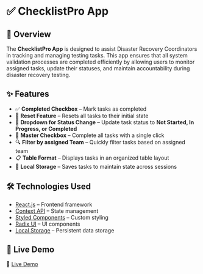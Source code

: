 # ✅ ChecklistPro App

## 🚀 Overview

The **ChecklistPro App** is designed to assist Disaster Recovery Coordinators in tracking and managing testing tasks. This app ensures that all system validation processes are completed efficiently by allowing users to monitor assigned tasks, update their statuses, and maintain accountability during disaster recovery testing.

## ✨ Features

- ✅ **Completed Checkbox** – Mark tasks as completed
- 🔄 **Reset Feature** – Resets all tasks to their initial state
- 🔁 **Dropdown for Status Change** – Update task status to **Not Started, In Progress, or Completed**
- 🔘 **Master Checkbox** – Complete all tasks with a single click
- 🔍 **Filter by assigned Team** – Quickly filter tasks based on assigned team
- 📋 **Table Format** – Displays tasks in an organized table layout
- 💾 **Local Storage** – Saves tasks to maintain state across sessions

## 🛠️ Technologies Used

- [React.js](https://react.dev/) – Frontend framework
- [Context API](https://react.dev/reference/react/useContext) – State management
- [Styled Components](https://styled-components.com/) – Custom styling
- [Radix UI](https://www.radix-ui.com/) – UI components
- [Local Storage](https://developer.mozilla.org/en-US/docs/Web/API/Window/localStorage) – Persistent data storage

## 🚀 Live Demo

🔗 [Live Demo](https://checklistpro-fb.netlify.app/)
